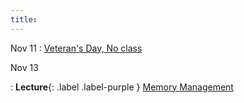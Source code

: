 ```yaml
---
title:
---
```


Nov 11
: [Veteran's Day, No class](#)

Nov 13

: **Lecture**{: .label .label-purple } [Memory Management](#)
